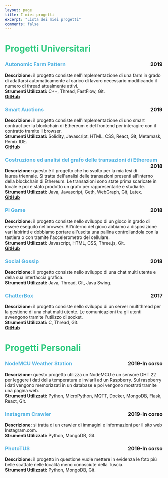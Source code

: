 ```yaml
---
layout: page
title: I miei progetti
excerpt: "Lista dei miei progetti"
comments: false
---
```


# <font color="#2eca7f">Progetti Universitari</font>

### <font color="#53b3e2">Autonomic Farm Pattern</font> <span style="float:right; text-align:center">2019</span>

<b>Descrizione:</b> il progetto consiste nell'implementazione di una farm in grado di adattarsi automaticamente al carico di lavoro necessario modificando il numero di thread attualmente attivi.
<br>
<b>Strumenti Utilizzati:</b> C++, Thread, FastFlow, Git.
<br>
<b><a href="https://github.com/lucacorbucci/Autonomic-Farm-Pattern">GitHub</a></b>

### <font color="#53b3e2">Smart Auctions</font> <span style="float:right; text-align:center">2019</span>

<b>Descrizione:</b> il progetto consiste nell'implementazione di uno smart contract per la blockchain di Ethereum e del frontend per interagire con il contratto tramite il browser.
<br>
<b>Strumenti Utilizzati:</b> Solidity, Javascript, HTML, CSS, React, Git, Metamask, Remix IDE.
<br>
<b><a href="https://github.com/lucacorbucci/SmartAuctions">GitHub</a></b>

### <font color="#53b3e2">Costruzione ed analisi del grafo delle transazioni di Ethereum</font> <span style="float:right; text-align:center">2018</span>

<b>Descrizione:</b> questo è il progetto che ho svolto per la mia tesi di laurea triennale. Si tratta dell'analisi delle transazioni presenti all'interno della blockchain di Ethereum. Le transazioni sono state prima scaricate in locale e poi è stato prodotto un grafo per rappresentarle e studiarle.
<br>
<b>Strumenti Utilizzati:</b> Java, Javascript, Geth, WebGraph, Git, Latex.
<br>
<b><a href="https://github.com/lucacorbucci/Costruzione-ed-Analisi-del-grafo-delle-transazioni-di-Ethereum">GitHub</a></b>

### <font color="#53b3e2">PI Game</font> <span style="float:right; text-align:center">2018</span>

<b>Descrizione:</b> il progetto consiste nello sviluppo di un gioco in grado di essere eseguito nel browser.
All'interno del gioco abbiamo a disposizione vari labirinti e dobbiamo portare all'uscita una pallina controllandola con la tastiera o con tramite l'accelerometro del cellulare.
<br>
<b>Strumenti Utilizzati:</b> Javascript, HTML, CSS, Three.js, Git.
<br>
<b><a href="https://github.com/lucacorbucci/PI-Project">GitHub</a></b>

### <font color="#53b3e2">Social Gossip</font> <span style="float:right; text-align:center">2018</span>

<b>Descrizione:</b> il progetto consiste nello sviluppo di una chat multi utente e della sua interfaccia grafica.
<br>
<b>Strumenti Utilizzati:</b> Java, Thread, Git, Java Swing.

### <font color="#53b3e2">ChatterBox</font> <span style="float:right; text-align:center">2017</span>

<b>Descrizione:</b> il progetto consiste nello sviluppo di un server multithread per la gestione di una chat multi utente. Le comunicazioni tra gli utenti avvengono tramite l'utilizzo di socket.
<br>
<b>Strumenti Utilizzati:</b> C, Thread, Git.
<br>
<b><a href="https://github.com/lucacorbucci/ChatterBox">GitHub</a></b>

# <font color="#2eca7f">Progetti Personali</font>

### <font color="#53b3e2">NodeMCU Weather Station</font> <span style="float:right; text-align:center">2019-In corso</span>

<b>Descrizione:</b> questo progetto utilizza un NodeMCU e un sensore DHT 22 per leggere i dati della temperatura e inviarli ad un Raspberry. Sul raspberry i dati vengono memorizzati in un database e poi vengono mostrati tramite una pagina web.
<br>
<b>Strumenti Utilizzati:</b> Python, MicroPython, MQTT, Docker, MongoDB, Flask, React, Git.

### <font color="#53b3e2">Instagram Crawler</font> <span style="float:right; text-align:center">2019-In corso</span>

<b>Descrizione:</b> si tratta di un crawler di immagini e informazioni per il sito web Instagram.com.
<br>
<b>Strumenti Utilizzati:</b> Python, MongoDB, Git.

### <font color="#53b3e2">PhotoTUS</font> <span style="float:right; text-align:center">2019-In corso</span>

<b>Descrizione:</b> il progetto in questione vuole mettere in evidenza le foto più belle scattate nelle località meno conosciute della Tuscia.
<br>
<b>Strumenti Utilizzati:</b> Python, MongoDB, Git.
